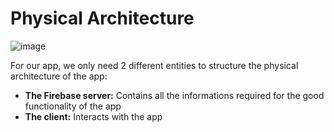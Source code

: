 # Physical Architecture

![image](https://github.com/FEUP-LEIC-ES-2022-23/2LEIC12T2/assets/93678348/b7ef2dbd-716f-439e-aa33-7b589020a902)

For our app, we only need 2 different entities to structure the physical architecture of the app:
- **The Firebase server:** Contains all the informations required for the good functionality of the app
- **The client:** Interacts with the app 

